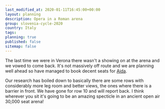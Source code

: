 ```yaml
---
last_modified_at: 2020-01-11T16:45:00+00:00
layout: planning
description: Opera in a Roman arena
group: slovenia-cycle-2020
country: Italy
tags:
planning: true
published: false
sitemap: false
---
```


The last time we were in Verona there wasn't a showing on at the arena and we vowed to come back. It's not massively off route and we are planning well ahead so have managed to book decent seats for [Aida](https://www.arena.it/arena/en/shows/aida-2020.html).
 
Our research has boiled down to basically there are some rows with considerably more leg room and better views, the ones where there is a barrier in front. We have gone for row 10 and will report back. I think wherever you sit it's going to be
an amazing specticle in an ancient open air 30,000 seat arena!